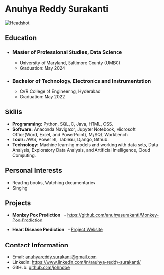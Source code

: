 # Anuhya Reddy Surakanti

![Headshot](Headshot.jpg.heic)


## Education

- ###  **Master of Professional Studies, Data Science**

  - University of Maryland, Baltimore County (UMBC)
  - Graduation: May 2024

- ###  **Bachelor of Technology, Electronics and Instrumentation**

  - CVR College of Engineering, Hyderabad
  - Graduation: May 2022

## Skills
- **Programming:** Python, SQL, C, Java, HTML, CSS.
- **Software:** Anaconda Navigator, Jupyter Notebook, Microsoft Office(Word, Excel, and PowerPoint), MySQL Workbench
- **Tools:** AWS, Power BI, Tableau, Django, Github.
- **Technology:** Machine learning models and working with data sets, Data Analysis, Exploratory Data Analysis, and Artificial Intelligence, Cloud Computing.

 ## Personal Interests
 - Reading books, Watching documentaries
 - Singing

## Projects
- **Monkey Pox Prediction**
  - https://github.com/anuhyasurakanti/Monkey-Pox-Prediction

- **Heart Disease Prediction**
  - [Project Website](https://projectwebsite.com)

## Contact Information
- Email: anuhyareddy.surakanti@gmail.com
- LinkedIn: https://www.linkedin.com/in/anuhya-reddy-surakanti/
- GitHub: [github.com/johndoe](https://github.com/johndoe)



  
